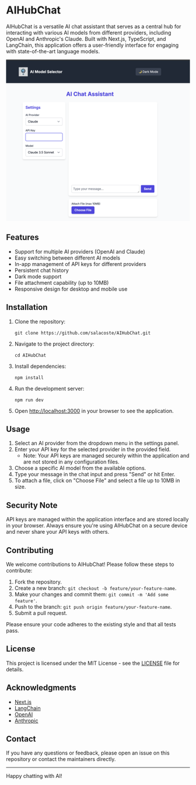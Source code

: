 # AIHubChat

AIHubChat is a versatile AI chat assistant that serves as a central hub for interacting with various AI models from different providers, including OpenAI and Anthropic's Claude. Built with Next.js, TypeScript, and LangChain, this application offers a user-friendly interface for engaging with state-of-the-art language models.

![AIHubChat Screenshot](screenshots/aihubchat_demo.png)

## Features

- Support for multiple AI providers (OpenAI and Claude)
- Easy switching between different AI models
- In-app management of API keys for different providers
- Persistent chat history
- Dark mode support
- File attachment capability (up to 10MB)
- Responsive design for desktop and mobile use

## Installation

1. Clone the repository:
   ```
   git clone https://github.com/salacoste/AIHubChat.git
   ```

2. Navigate to the project directory:
   ```
   cd AIHubChat
   ```

3. Install dependencies:
   ```
   npm install
   ```

4. Run the development server:
   ```
   npm run dev
   ```

5. Open [http://localhost:3000](http://localhost:3000) in your browser to see the application.

## Usage

1. Select an AI provider from the dropdown menu in the settings panel.
2. Enter your API key for the selected provider in the provided field.
   - Note: Your API keys are managed securely within the application and are not stored in any configuration files.
3. Choose a specific AI model from the available options.
4. Type your message in the chat input and press "Send" or hit Enter.
5. To attach a file, click on "Choose File" and select a file up to 10MB in size.

## Security Note

API keys are managed within the application interface and are stored locally in your browser. Always ensure you're using AIHubChat on a secure device and never share your API keys with others.

## Contributing

We welcome contributions to AIHubChat! Please follow these steps to contribute:

1. Fork the repository.
2. Create a new branch: `git checkout -b feature/your-feature-name`.
3. Make your changes and commit them: `git commit -m 'Add some feature'`.
4. Push to the branch: `git push origin feature/your-feature-name`.
5. Submit a pull request.

Please ensure your code adheres to the existing style and that all tests pass.

## License

This project is licensed under the MIT License - see the [LICENSE](LICENSE) file for details.

## Acknowledgments

- [Next.js](https://nextjs.org/)
- [LangChain](https://js.langchain.com/)
- [OpenAI](https://openai.com/)
- [Anthropic](https://www.anthropic.com/)

## Contact

If you have any questions or feedback, please open an issue on this repository or contact the maintainers directly.

---

Happy chatting with AI!